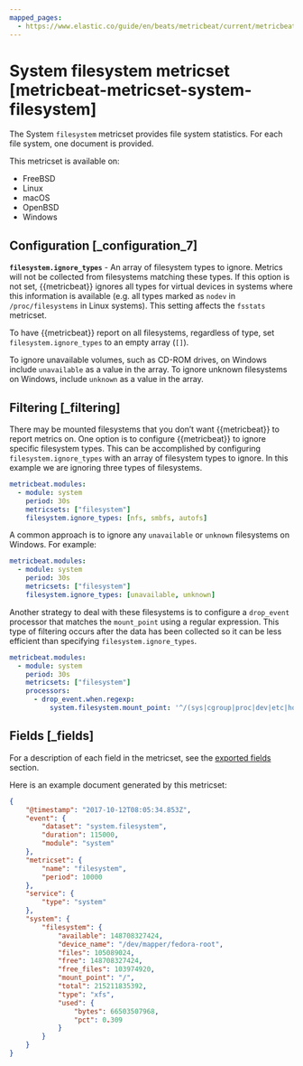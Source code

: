 ```yaml
---
mapped_pages:
  - https://www.elastic.co/guide/en/beats/metricbeat/current/metricbeat-metricset-system-filesystem.html
---
```


# System filesystem metricset [metricbeat-metricset-system-filesystem]

The System `filesystem` metricset provides file system statistics. For each file system, one document is provided.

This metricset is available on:

* FreeBSD
* Linux
* macOS
* OpenBSD
* Windows


## Configuration [_configuration_7]

**`filesystem.ignore_types`** - An array of filesystem types to ignore. Metrics will not be collected from filesystems matching these types. If this option is not set, {{metricbeat}} ignores all types for virtual devices in systems where this information is available (e.g. all types marked as `nodev` in `/proc/filesystems` in Linux systems). This setting affects the `fsstats` metricset.

To have {{metricbeat}} report on all filesystems, regardless of type, set `filesystem.ignore_types` to an empty array (`[]`).

To ignore unavailable volumes, such as CD-ROM drives, on Windows include `unavailable` as a value in the array. To ignore unknown filesystems on Windows, include `unknown` as a value in the array.


## Filtering [_filtering]

There may be mounted filesystems that you don’t want {{metricbeat}} to report metrics on. One option is to configure {{metricbeat}} to ignore specific filesystem types. This can be accomplished by configuring `filesystem.ignore_types` with an array of filesystem types to ignore. In this example we are ignoring three types of filesystems.

```yaml
metricbeat.modules:
  - module: system
    period: 30s
    metricsets: ["filesystem"]
    filesystem.ignore_types: [nfs, smbfs, autofs]
```

A common approach is to ignore any `unavailable` or `unknown` filesystems on Windows. For example:

```yaml
metricbeat.modules:
  - module: system
    period: 30s
    metricsets: ["filesystem"]
    filesystem.ignore_types: [unavailable, unknown]
```

Another strategy to deal with these filesystems is to configure a `drop_event` processor that matches the `mount_point` using a regular expression. This type of filtering occurs after the data has been collected so it can be less efficient than specifying `filesystem.ignore_types`.

```yaml
metricbeat.modules:
  - module: system
    period: 30s
    metricsets: ["filesystem"]
    processors:
      - drop_event.when.regexp:
          system.filesystem.mount_point: '^/(sys|cgroup|proc|dev|etc|host)($|/)'
```

## Fields [_fields]

For a description of each field in the metricset, see the [exported fields](/reference/metricbeat/exported-fields-system.md) section.

Here is an example document generated by this metricset:

```json
{
    "@timestamp": "2017-10-12T08:05:34.853Z",
    "event": {
        "dataset": "system.filesystem",
        "duration": 115000,
        "module": "system"
    },
    "metricset": {
        "name": "filesystem",
        "period": 10000
    },
    "service": {
        "type": "system"
    },
    "system": {
        "filesystem": {
            "available": 148708327424,
            "device_name": "/dev/mapper/fedora-root",
            "files": 105089024,
            "free": 148708327424,
            "free_files": 103974920,
            "mount_point": "/",
            "total": 215211835392,
            "type": "xfs",
            "used": {
                "bytes": 66503507968,
                "pct": 0.309
            }
        }
    }
}
```
